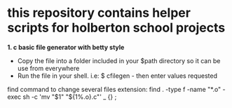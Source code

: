 # this repository contains helper scripts for holberton school projects

**1. c basic file generator with betty style**
- Copy the file into a folder included in your $path directory so it can be use from everywhere
- Run the file in your shell. i.e: $ cfilegen   - then enter values requested

find command to change several files extension:
find . -type f -name "*.o" -exec sh -c 'mv "$1" "${1%.o}.c"' _ {} \;

